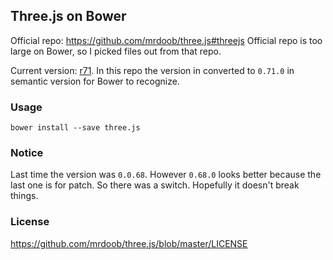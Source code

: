 
Three.js on Bower
------

Official repo: https://github.com/mrdoob/three.js#threejs
Official repo is too large on Bower, so I picked files out from that repo.

Current version: [r71](https://github.com/mrdoob/three.js/releases/tag/r71).
In this repo the version in converted to `0.71.0` in semantic version for Bower to recognize.

### Usage

```
bower install --save three.js
```

### Notice

Last time the version was `0.0.68`. However `0.68.0` looks better because the last one is for patch. So there was a switch. Hopefully it doesn't break things.

### License

https://github.com/mrdoob/three.js/blob/master/LICENSE
